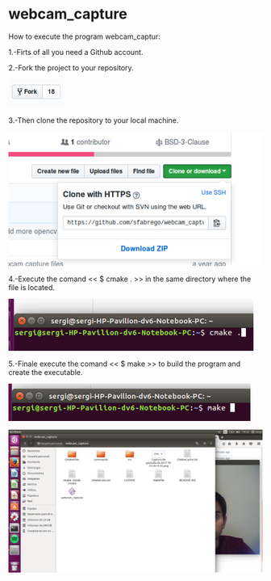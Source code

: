 # webcam_capture

How to execute the program webcam_captur:

1.-Firts of all you need a Github account.


2.-Fork the project to your repository.

![alt text](https://github.com/sfabrego/webcam_capture/blob/master/Captura%20de%20pantalla%20de%202017-10-23%2019-15-35.png)

3.-Then clone the repository to your local machine.

![alt text](https://github.com/sfabrego/webcam_capture/blob/master/Captura%20de%20pantalla%20de%202017-10-23%2019-54-00.png)

4.-Execute the comand << $ cmake . >> in the same directory where the file is located.

![alt text](https://github.com/sfabrego/webcam_capture/blob/master/Captura%20de%20pantalla%20de%202017-10-23%2019-55-27.png)

5.-Finale execute the comand << $ make >> to build the program and create the executable.

![alt text](https://github.com/sfabrego/webcam_capture/blob/master/Captura%20de%20pantalla%20de%202017-10-23%2019-55-50.png)

![alt text](https://github.com/sfabrego/webcam_capture/blob/master/Captura%20de%20pantalla%20de%202017-10-23%2019-56-53.png)
